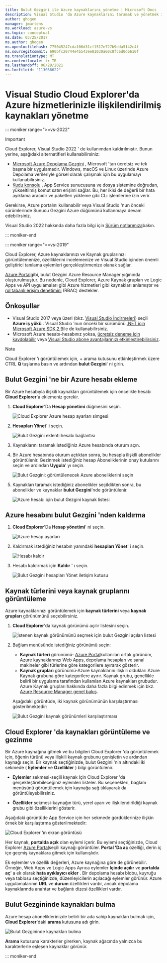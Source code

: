 ```yaml
---
title: Bulut Gezgini ile Azure kaynaklarını yönetme | Microsoft Docs
description: Visual Studio 'da Azure kaynaklarını taramak ve yönetmek için Cloud Explorer 'ı nasıl kullanacağınızı öğrenin.
author: ghogen
manager: jmartens
ms.workload: azure-vs
ms.topic: conceptual
ms.date: 03/25/2017
ms.author: ghogen
ms.openlocfilehash: 775045247cda106d31cf1517e727b9dda5142c4f
ms.sourcegitcommit: 690bfc20744e4b543ee81030a60c8fc6d0d6610f
ms.translationtype: MT
ms.contentlocale: tr-TR
ms.lasthandoff: 06/29/2021
ms.locfileid: "113038622"
---
```

# <a name="manage-the-resources-associated-with-your-azure-accounts-in-visual-studio-cloud-explorer"></a>Visual Studio Cloud Explorer'da Azure hizmetlerinizle ilişkilendirilmiş kaynakları yönetme

::: moniker range=">=vs-2022"
> [!Important]
> Cloud Explorer, Visual Studio 2022 ' de kullanımdan kaldırılmıştır. Bunun yerine, aşağıdaki alternatifleri kullanabilirsiniz:
> - [Microsoft Azure Depolama Gezgini](/azure/vs-azure-tools-storage-manage-with-storage-explorer) , Microsoft 'tan ücretsiz ve tek başına bir uygulamadır. Windows, macOS ve Linux üzerinde Azure Depolama verileriyle görsel olarak çalışmak için bu uygulamayı kullanabilirsiniz.
> - [Kudu konsolu](https://github.com/projectkudu/kudu/wiki/Kudu-console) , App Service sunucusuna ve dosya sistemine doğrudan, yükseltilmiş komut satırı erişimi sağlar. Bu, her ikisi de değerli bir hata ayıklama aracıdır ve paketleri yükleme gibi CLı işlemlerine izin verir.
>
> Gerekirse, Azure portalını kullanabilir veya Visual Studio 'nun önceki sürümlerinde Sunucu Gezgini Azure düğümünü kullanmaya devam edebilirsiniz.
>
> Visual Studio 2022 hakkında daha fazla bilgi için [Sürüm notlarımıza](/visualstudio/releases/2022/release-notes-preview/)bakın.

::: moniker-end

::: moniker range="<=vs-2019"

Cloud Explorer, Azure kaynaklarınızı ve Kaynak gruplarınızı görüntülemenize, özelliklerini incelemenize ve Visual Studio içinden önemli geliştirici tanılama eylemleri gerçekleştirmenize olanak sağlar.

[Azure Portal](https://portal.azure.com)gibi, bulut Gezgini Azure Resource Manager yığınında oluşturulmuştur. Bu nedenle, Cloud Explorer, Azure Kaynak grupları ve Logic Apps ve API uygulamaları gibi Azure hizmetleri gibi kaynakları anlamıştır ve [rol tabanlı erişim denetimini](/azure/role-based-access-control/role-assignments-portal) (RBAC) destekler.

## <a name="prerequisites"></a>Önkoşullar

* Visual Studio 2017 veya üzeri (bkz. [Visual Studio İndirmeleri](https://visualstudio.microsoft.com/downloads)) seçili **Azure iş yükü** . Visual Studio 'nun önceki bir sürümünü [.NET için Microsoft Azure SDK 2,9](https://www.microsoft.com/download/details.aspx?id=51657)ile de kullanabilirsiniz.
* Microsoft Azure hesabı-hesabınız yoksa, [ücretsiz deneme için kaydolabilir](https://azure.microsoft.com/pricing/member-offers/credit-for-visual-studio-subscribers/) veya [Visual Studio abone avantajlarınızı etkinleştirebilirsiniz](https://azure.microsoft.com/pricing/member-offers/credit-for-visual-studio-subscribers/).

> [!NOTE]
> Cloud Explorer 'ı görüntülemek için,  + arama kutusunu etkinleştirmek üzere CTRL **Q** tuşlarına basın ve ardından **bulut Gezgini**' ni girin.

## <a name="add-an-azure-account-to-cloud-explorer"></a>Bulut Gezgini 'ne bir Azure hesabı ekleme

Bir Azure hesabıyla ilişkili kaynakları görüntülemek için öncelikle hesabı **Cloud Explorer**'a eklemeniz gerekir.

1. **Cloud Explorer**'Da **Hesap yönetimi** düğmesini seçin.

   ![Cloud Explorer Azure hesap ayarları simgesi](./media/vs-azure-tools-resources-managing-with-cloud-explorer/azure-account-settings.png)

1. **Hesapları Yönet**' i seçin.

   ![Bulut Gezgini eklenti hesabı bağlantısı](./media/vs-azure-tools-resources-managing-with-cloud-explorer/manage-accounts-link.png)

1. Kaynaklarını taramak istediğiniz Azure hesabında oturum açın.

1. Bir Azure hesabında oturum açtıktan sonra, bu hesapla ilişkili abonelikler görüntülenir. Gezinmek istediğiniz hesap Aboneliklerinin onay kutularını seçin ve ardından **Uygula**' yı seçin.

   ![Bulut Gezgini: görüntülenecek Azure aboneliklerini seçin](./media/vs-azure-tools-resources-managing-with-cloud-explorer/select-subscriptions.png)

1. Kaynakları taramak istediğiniz abonelikler seçildikten sonra, bu abonelikler ve kaynaklar **bulut Gezgini**'nde görüntülenir.

   ![Azure hesabı için bulut Gezgini kaynak listesi](./media/vs-azure-tools-resources-managing-with-cloud-explorer/resources-listed.png)

## <a name="remove-an-azure-account-from-cloud-explorer"></a>Azure hesabını bulut Gezgini 'nden kaldırma

1. **Cloud Explorer**'Da **Hesap yönetimi**' ni seçin.

   ![Azure hesap ayarları](./media/vs-azure-tools-resources-managing-with-cloud-explorer/azure-account-settings.png)

1. Kaldırmak istediğiniz hesabın yanındaki **hesapları Yönet**' i seçin.

   ![Hesabı kaldır](./media/vs-azure-tools-resources-managing-with-cloud-explorer/remove-account.png)

1. Hesabı kaldırmak için **Kaldır** ' ı seçin.

    ![Bulut Gezgini hesapları Yönet iletişim kutusu](./media/vs-azure-tools-resources-managing-with-cloud-explorer/accountmanage.PNG)

## <a name="view-resource-types-or-resource-groups"></a>Kaynak türlerini veya kaynak gruplarını görüntüleme

Azure kaynaklarınızı görüntülemek için **kaynak türlerini** veya **kaynak grupları** görünümünü seçebilirsiniz.

1. **Cloud Explorer**'da kaynak görünümü açılır listesini seçin.

   ![İstenen kaynak görünümünü seçmek için bulut Gezgini açılan listesi](./media/vs-azure-tools-resources-managing-with-cloud-explorer/resources-view-dropdown.png)

1. Bağlam menüsünde istediğiniz görünümü seçin:

   * **Kaynak türleri** görünümü- [Azure Portal](https://portal.azure.com)kullanılan ortak görünüm, Azure kaynaklarınızı Web Apps, depolama hesapları ve sanal makineler gibi türlerine göre kategorilere ayırarak gösterir.
   * **Kaynak grupları** görünümü-Azure kaynaklarını Ilişkili oldukları Azure Kaynak grubuna göre kategorilere ayırır. Kaynak grubu, genellikle belirli bir uygulama tarafından kullanılan Azure kaynakları grubudur. Azure Kaynak grupları hakkında daha fazla bilgi edinmek için bkz. [Azure Resource Manager genel bakış](/azure/azure-resource-manager/resource-group-overview).

   Aşağıdaki görüntüde, iki kaynak görünümünün karşılaştırması gösterilmektedir:

   ![Bulut Gezgini kaynak görünümleri karşılaştırması](./media/vs-azure-tools-resources-managing-with-cloud-explorer/resource-views-comparison.png)

## <a name="view-and-navigate-resources-in-cloud-explorer"></a>Cloud Explorer 'da kaynakları görüntüleme ve gezinme

Bir Azure kaynağına gitmek ve bu bilgileri Cloud Explorer 'da görüntülemek için, öğenin türünü veya ilişkili kaynak grubunu genişletin ve ardından kaynağı seçin. Bir kaynak seçtiğinizde, bulut Gezgini 'nin altındaki iki sekmede ( **Eylemler** ve **Özellikler** ) bilgi görüntülenir.

* **Eylemler** sekmesi-seçili kaynak Için Cloud Explorer 'da gerçekleştirebileceğiniz eylemleri listeler. Bu seçenekleri, bağlam menüsünü görüntülemek için kaynağa sağ tıklayarak da görüntüleyebilirsiniz.

* **Özellikler** sekmesi-kaynağın türü, yerel ayarı ve ilişkilendirildiği kaynak grubu gibi özelliklerini gösterir.

Aşağıdaki görüntüde App Service için her sekmede gördüklerinize ilişkin örnek bir karşılaştırma gösterilmektedir:

  ![Cloud Explorer 'ın ekran görüntüsü](./media/vs-azure-tools-resources-managing-with-cloud-explorer/actions-and-properties.png)

Her kaynak, **portalda açık** olan eylemi içerir. Bu eylemi seçtiğinizde, Cloud Explorer [Azure Portal](https://portal.azure.com)seçili kaynağı görüntüler. **Portal 'Da aç** özelliği, derin iç içe geçmiş kaynaklara gitmek için kullanışlıdır.

Ek eylemler ve özellik değerleri, Azure kaynağına göre de görünebilir. Örneğin, Web Apps ve Logic Apps Ayrıca eylemler **Içinde açılır** ve **portalda aç**' a ek olarak **hata ayıklayıcı ekler** . Bir depolama hesabı blobu, kuyruğu veya tablosu seçtiğinizde, düzenleyicilerin açılacağı eylemler görünür. Azure uygulamalarının **URL** ve **durum** özellikleri vardır, ancak depolama kaynaklarında anahtar ve bağlantı dizesi özellikleri vardır.

## <a name="find-resources-in-cloud-explorer"></a>Bulut Gezgininde kaynakları bulma

Azure hesap aboneliklerinizde belirli bir ada sahip kaynakları bulmak için, **Cloud Explorer**'daki **arama** kutusuna adı girin.

  ![Bulut Gezgininde kaynakları bulma](./media/vs-azure-tools-resources-managing-with-cloud-explorer/search-for-resources.png)

**Arama** kutusuna karakterler girerken, kaynak ağacında yalnızca bu karakterlerle eşleşen kaynaklar görünür.

::: moniker-end
